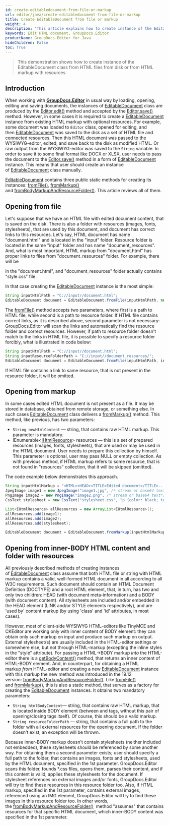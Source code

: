 ```yaml
---
id: create-editabledocument-from-file-or-markup
url: editor/java/create-editabledocument-from-file-or-markup
title: Create EditableDocument from file or markup
weight: 4
description: "This article explains how to create instance of the EditableDocument class from HTML files from disk or from HTML markup with resources using GroupDocs.Editor for Java API."
keywords: Edit HTML document, GroupDocs.Editor
productName: GroupDocs.Editor for Java
hideChildren: False
toc: True
---
```

> This demonstration shows how to create instance of the EditableDocument class from HTML files from disk or from HTML markup with resources

## Introduction

When working with [**GroupDocs.Editor**](https://products.groupdocs.com/editor/java) in usual way by loading, opening, editing and saving documents, the instances of [EditableDocument](https://reference.groupdocs.com/editor/java/com.groupdocs.editor/editabledocument) class are produced by the [Editor.edit()](https://reference.groupdocs.com/editor/java/com.groupdocs.editor/Editor#edit--) method and accepted by the [Editor.save()](https://reference.groupdocs.com/editor/java/com.groupdocs.editor/Editor#save-com.groupdocs.editor.EditableDocument-java.io.OutputStream-com.groupdocs.editor.options.ISaveOptions-) method. However, in some cases it is required to create a [EditableDocument](https://reference.groupdocs.com/editor/java/com.groupdocs.editor/editabledocument) instance from existing HTML markup with optional resources. For example, some document was loaded to `Editor` class, opened for editing, and then [EditableDocument](https://reference.groupdocs.com/editor/java/com.groupdocs.editor/editabledocument) was saved to the disk as a set of HTML file and connected resources. Then this HTML document was passed to the WYSIWYG-editor, edited, and save back to the disk as modified HTML. Or raw output from the WYSIWYG-editor was saved to the `String` variable. In order to save it to some final format like DOCX or XLSX, user needs to pass the document to the [Editor.save()](https://reference.groupdocs.com/editor/java/com.groupdocs.editor/Editor#save-com.groupdocs.editor.EditableDocument-java.io.OutputStream-com.groupdocs.editor.options.ISaveOptions-) method in a form of [EditableDocument](https://reference.groupdocs.com/editor/java/com.groupdocs.editor/editabledocument) instance. This means that user should create an instance of [EditableDocument](https://reference.groupdocs.com/editor/java/com.groupdocs.editor/editabledocument) class manually.

[EditableDocument](https://reference.groupdocs.com/editor/java/com.groupdocs.editor/editabledocument) contains three public static methods for creating its instances: [fromFile()](https://reference.groupdocs.com/editor/java/com.groupdocs.editor/EditableDocument#fromFile-java.lang.String-java.lang.String-), [fromMarkup()](https://reference.groupdocs.com/editor/java/com.groupdocs.editor/EditableDocument#fromMarkup-java.lang.String-java.util.List-) and [fromBodyMarkupAndResourceFolder()](https://reference.groupdocs.com/editor/java/com.groupdocs.editor/EditableDocument#fromMarkupAndResourceFolder-java.lang.String-java.lang.String-). This article reviews all of them.

## Opening from file

Let's suppose that we have an HTML file with edited document content, that is saved on the disk. There is also a folder with resources (images, fonts, stylesheets), that are used by this document, and document has correct links to this resources. Let's say, HTML document has name "document.html" and is located in the "input" folder. Resource folder is located in the same "input" folder and has name "document\_resources". And, what is most important, HTML markup from "document.html" has proper links to files from "document\_resources" folder. For example, there will be

<link rel = "stylesheet" type = "text/css" href = "document\_resources/style.css" />

in the "document.html", and "document\_resources" folder actually contains "style.css" file.

In that case creating the [EditableDocument](https://reference.groupdocs.com/editor/java/com.groupdocs.editor/editabledocument) instance is the most simple:

```java
String inputHtmlPath = "C://input//document.html";
EditableDocument document = EditableDocument.fromFile(inputHtmlPath, null);
```

The [fromFile()](https://reference.groupdocs.com/editor/java/com.groupdocs.editor/EditableDocument#fromFile-java.lang.String-java.lang.String-) method accepts two parameters, where first is a path to HTML file, while second is a path to resource folder. If HTML file contains correct links, as it is described above, second parameter is not necessary: GroupDocs.Editor will scan the links and automatically find the resource folder and correct resources. However, if path to resource folder doesn't match to the links in HTML file, it is possible to specify a resource folder forcibly, what is illustrated in code below:

```java
String inputHtmlPath = "C://input//document.html";
String inputResourceFolderPath = "C://input//document_resources/";
EditableDocument document = EditableDocument.fromFile(inputHtmlPath, inputResourceFolderPath);
```

If HTML file contains a link to same resource, that is not present in the resource folder, it will be omitted.

## Opening from markup

In some cases edited HTML document is not present as a file. It may be stored in database, obtained from remote storage, or something else. In such cases [EditableDocument](https://reference.groupdocs.com/editor/java/com.groupdocs.editor/editabledocument) class delivers a [fromMarkup()](https://reference.groupdocs.com/editor/java/com.groupdocs.editor/EditableDocument#fromMarkup-java.lang.String-java.util.List-) method. This method, like previous, has two parameters:

* `String newHtmlContent` — string, that contains raw HTML markup. This parameter is mandatory.
* IEnumerable<[IHtmlResource](https://reference.groupdocs.com/editor/java/com.groupdocs.editor.htmlcss.resources/ihtmlresource)> resources — this is a set of prepared resources (images, fonts, stylesheets), that are used or may be used in the HTML document. User needs to prepare this collection by himself. This parameter is optional, user may pass NULL or empty collection. As with previous method, if HTML markup refers to some resource, that is not found in "resources" collection, that it will be skipped (omitted).

The code example below demonstrates this approach.

```java
String inputHtmlMarkup = "<HTML><HEAD><TITLE>Edited document</TITLE>.....";
JpegImage image1 = new JpegImage("image1.jpg", /* stream or base64 text*/);
PngImage image2 = new PngImage("image2.png", /* stream or base64 text*/);
CssText stylesheet = new CssText("stylesheet.css", "p {color: black; text-align: left; }......", StandardCharsets.UTF_8);

List<IHtmlResource> allResources = new ArrayList<IHtmlResource>();
allResources.add(image1);
allResources.add(image2);
allResources.add(stylesheet);

EditableDocument document = EditableDocument.fromMarkup(inputHtmlMarkup, allResources);
```

## Opening from inner-BODY HTML content and folder with resources

All previously described methods of creating instances of [EditableDocument](https://reference.groupdocs.com/editor/java/com.groupdocs.editor/editabledocument) class assume that both HTML file or string with HTML markup contains a valid, well-formed HTML document in all according to all W3C requirements. Such document should contain an HTML Document Definition (DOCTYPE) and a root HTML element, that, in turn, has two and only two children: HEAD (with document meta-information) and a BODY (with document content). All stylesheets are included and/or embedded in the HEAD element (LINK and/or STYLE elements respectively), and are 'used by' content markup (by using 'class' and 'id' attributes, in most cases).

However, most of client-side WYSIWYG HTML-editors like TinyMCE and CKEditor are working only with inner content of BODY element: they can obtain only such markup on input and produce such markup on output. External stylesheet(s) are usually included in the HTML-editor settings or somewhere else, but not through HTML-markup (excepting the inline styles in the "style" attribute). For passing a HTML->BODY markup *into* the HTML-editor there is a [getBodyContent()](https://reference.groupdocs.com/editor/java/com.groupdocs.editor/EditableDocument#getBodyContent--) method, that returns an inner content of HTML-BODY element. And, in counterpart, for obtaining a HTML markup *from* HTML-editor and creating a new [EditableDocument](https://reference.groupdocs.com/editor/java/com.groupdocs.editor/editabledocument) instance with this markup the new method was introduced in the 19.12 version: [fromBodyMarkupAndResourceFolder()](https://reference.groupdocs.com/editor/java/com.groupdocs.editor/EditableDocument#fromMarkupAndResourceFolder-java.lang.String-java.lang.String-). Like [fromFile()](https://reference.groupdocs.com/editor/java/com.groupdocs.editor/EditableDocument#fromFile-java.lang.String-java.lang.String-) and [fromMarkup()](https://reference.groupdocs.com/editor/java/com.groupdocs.editor/EditableDocument#fromMarkup-java.lang.String-java.util.List-), this is also a static method, that serves as a factory for creating the [EditableDocument](https://reference.groupdocs.com/editor/java/com.groupdocs.editor/editabledocument) instances. It obtains two mandatory parameters:

* `String htmlBodyContent`— string, that contains raw HTML markup, that is located inside BODY element (between <BODY> and </BODY> tags, without this pair of opening/closing tags itself). Of course, this should be a valid markup.
* `String resourceFolderPath` — string, that contains a full path to the folder with all external resources for the opening document. If the folder doesn't exist, an exception will be thrown.

Because inner-BODY markup doesn't contain stylesheets (neither included not embedded), these stylesheets should be referenced by some another way. For obtaining them a second parameter exists; user should specify a full path to the folder, that contains an images, fonts and stylesheets, used by the HTML document, specified in the 1st parameter. GroupDocs.Editor scans this folder, founds \*.css files, opens them, parses their content, and if this content is valid, applies these stylesheets for the document. If stylesheet references on external images and/or fonts, GroupDocs.Editor will try to find these resources in this resource folder too. Also, if HTML markup, specified in the 1st parameter, contains external images, referenced using an IMG element, GroupDocs.Editor will try to find these images in this resource folder too. In other words, the [fromBodyMarkupAndResourceFolder()](https://reference.groupdocs.com/editor/java/com.groupdocs.editor/EditableDocument#fromMarkupAndResourceFolder-java.lang.String-java.lang.String-)  method "assumes" that contains resources for that specific HTML document, which inner-BODY content was specified in the 1st parameter.

